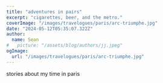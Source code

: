 ```yaml
---
title: "adventures in pairs"
excerpt: "cigarettes, beer, and the metro."
coverImage: "/images/travelogues/paris/arc-triumphe.jpg"
date: "2024-05-12T05:35:07.322Z"
author:
  name: Sean
#   picture: "/assets/blog/authors/jj.jpeg"
ogImage:
  url: "/images/travelogues/paris/arc-triumphe.jpg"
---
```


stories about my time in paris